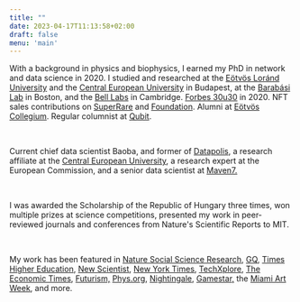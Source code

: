```yaml
---
title: ""
date: 2023-04-17T11:13:58+02:00
draft: false
menu: 'main'
---
```


<!-- hello from index -->

<div><p>With a background in physics and biophysics, I earned my PhD in network and data science in 2020. I studied and researched at the <a href="http://hal.elte.hu/kutcsop/3/pmwiki.php?n=Home.Research" target="_blank" rel="noreferrer noopener">Eötvös Loránd University</a> and the <a href="https://networkdatascience.ceu.edu" target="_blank" rel="noreferrer noopener">Central European University</a> in Budapest, at the <a href="https://www.barabasilab.com" target="_blank" rel="noreferrer noopener">Barabási Lab</a> in Boston, and the <a href="https://social-dynamics.net" target="_blank" rel="noreferrer noopener">Bell Labs</a> in Cambridge. <a href="https://forbes.hu/extra/forbes30-2020/" target="_blank" rel="noreferrer noopener">Forbes 30u30</a> in 2020. NFT sales contributions on <a href="https://superrare.com/barabasilab" target="_blank" rel="noreferrer noopener">SuperRare</a> and <a href="https://foundation.app/@barabasilab" target="_blank" rel="noreferrer noopener">Foundation</a>. Alumni at <a href="https://hu.wikipedia.org/wiki/Eötvös_József_Collegium" target="_blank" rel="noreferrer noopener">Eötvös Collegium</a>. Regular columnist at <a href="https://qubit.hu/author/janosovm" target="_blank" rel="noreferrer noopener">Qubit</a>.</p>

<p>​</p>

<p>Current chief data scientist Baoba, and former of <a href="https://datapolis.io" target="_blank" rel="noreferrer noopener">Datapolis</a>, a research affiliate at the <a href="https://networkdatascience.ceu.edu" target="_blank" rel="noreferrer noopener">Central European University</a>, a research expert at the European Commission, and a senior data scientist at <a href="https://maven7.com" target="_blank" rel="noreferrer noopener">Maven7.</a></p>

<p>​</p>

<p>I was awarded the Scholarship of the Republic of Hungary three times, won multiple prizes at science competitions, presented my work in peer-reviewed journals and conferences from Nature's Scientific Reports to MIT. </p>

<p>​</p>

<p>My work has been featured in <a href="https://socialsciences.nature.com/users/358956-milan-janosov" target="_blank" rel="noreferrer noopener">Nature Social Science Research</a>, <a href="https://www.gqindia.com/content/researcher-just-built-algorithm-predict-game-thrones-character-will-die-next" target="_blank" rel="noreferrer noopener">GQ</a>, <a href="https://www.timeshighereducation.com/news/phd-student-predicts-who-will-die-next-game-thrones" target="_blank" rel="noreferrer noopener">Times Higher Education</a>, <a href="https://www.newscientist.com/article/2217628-around-half-of-your-chances-of-career-success-comes-down-to-sheer-luck/" target="_blank" rel="noreferrer noopener">New Scientist</a>, <a href="https://www.nytimes.com/2021/05/07/opinion/nft-art-market.html" target="_blank" rel="noreferrer noopener">New York Times</a>, <a href="https://techxplore.com/news/2017-07-game-thrones-network-character-deaths.html" target="_blank" rel="noreferrer noopener">TechXplore</a>, <a href="https://economictimes.indiatimes.com/magazines/panache/who-dies-next-in-game-of-thrones-this-computer-program-has-an-answer/articleshow/59722275.cms" target="_blank" rel="noreferrer noopener">The Economic Times</a>, <a href="https://futurism.com/a-researcher-just-made-an-algorithm-to-predict-which-game-of-thrones-characters-will-die" target="_blank" rel="noreferrer noopener">Futurism,</a> <a href="https://phys.org/news/2017-05-predators-faster-prey-drone-tactics.html" target="_blank" rel="noreferrer noopener">Phys.org</a>, <a href="https://nightingaledvs.com/a-network-map-of-the-witcher/" target="_blank" rel="noreferrer noopener">Nightingale</a>, <a href="https://www.gamestar.hu/masvilag/rendkivul-latvanyosan-abrazoltak-a-the-witcher-szereploinek-kapcsolatait-304242.html" target="_blank" rel="noreferrer noopener">Gamestar,</a> the <a href="https://superrare.com/features" target="_blank" rel="noreferrer noopener">Miami Art Week</a>, and more.</p></div>
